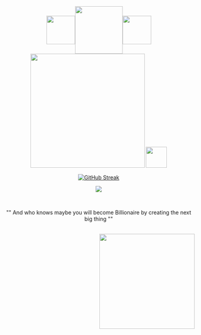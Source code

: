 <div align="center">

<!-- **👋🏾 Hello, welcome to my account 👋🏾** -->

<!--
<div style="display: flex; justify-content: center; align-items: center">
<img src="https://media0.giphy.com/media/mmlF7cNkjlNgQizz57/giphy.gif" width="250"/>
<img src="https://media2.giphy.com/media/NxpMNq17Y2Khq/giphy.gif" width="250"/>
</div>

![](https://media0.giphy.com/media/85NnIB9yB2kdBg48b1/giphy.gif "Happy New Year 2023")
-->

<div style="display: flex; justify-content: center; align-items: center">
<img src="https://media.giphy.com/media/h8DFgib7rahX38a522/giphy.gif" width="75"/>
<img src="https://media.giphy.com/media/Vd8jRsGoIOZPXoREMe/giphy.gif" width="125"/>
<img src="https://media.giphy.com/media/JsnDTehWc8Xhu2cAHc/giphy.gif" width="75"/>
</div>

<img src="https://media.giphy.com/media/3iyKHMIKg5VWG6qHUm/giphy.gif" width="300"/>
<img src="https://media.giphy.com/media/dtra4r7NXUlI5XRfOR/giphy.gif" width="55"/>

[![GitHub Streak](https://github-readme-streak-stats.herokuapp.com?user=ks-krimi&theme=prussian&mode=weekly&background=FFFFFF00&dates=4B86B&fire=c9510c&ring=c9510c&sideNums=4B86B&sideLabels=4B86B&currStreakLabel=c9510c&currStreakNum=c9510c&border=00000000&stroke=00000000)](https://git.io/streak-stats)

![](https://komarev.com/ghpvc/?username=ks-krimi&color=c9510c&label=Thank+you+for+your+visit+🥰)

<!--
<div align="right">
<img src="https://media2.giphy.com/media/77WemchqqLlN72mfKp/giphy.gif" width="100"/>
</div>
-->

<br/>

"" And who knows maybe you will become Billionaire by creating the next big thing ""

<br/>

<div align="right">
<img src="https://media.giphy.com/media/73ymNClJu3dyFugAl9/giphy.gif" width="250"/>
</div>

</div>

<!--
### Hello 👋
**ks-krimi/ks-krimi** is a ✨ _special_ ✨ repository because its `README.md` (this file) appears on your GitHub profile.😎✌️

Here are some ideas to get you started:

- 🔭 I’m currently working on ...
- 🌱 I’m currently learning ...
- 👯 I’m looking to collaborate on ...
- 🤔 I’m looking for help with ...
- 💬 Ask me about ...
- 📫 How to reach me: ...
- 😄 Pronouns: ...
- ⚡ Fun fact: ...
-->
